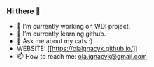 ### Hi there 👋



- 🔭 I’m currently working on WDI project.
- 🌱 I’m currently learning github.
- 💬 Ask me about my cats :)
- WEBSITE: [[https://olaignacyk.github.io/]]
- 📫 How to reach me: ola.ignacyk@gmail.com

